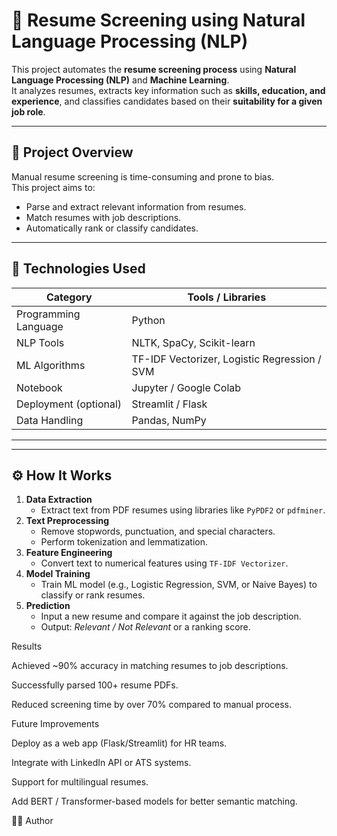 # 🤖 Resume Screening using Natural Language Processing (NLP)

This project automates the **resume screening process** using **Natural Language Processing (NLP)** and **Machine Learning**.  
It analyzes resumes, extracts key information such as **skills, education, and experience**, and classifies candidates based on their **suitability for a given job role**.

---

## 🚀 Project Overview

Manual resume screening is time-consuming and prone to bias.  
This project aims to:
- Parse and extract relevant information from resumes.
- Match resumes with job descriptions.
- Automatically rank or classify candidates.

---

## 🧠 Technologies Used

| Category | Tools / Libraries |
|-----------|------------------|
| Programming Language | Python |
| NLP Tools | NLTK, SpaCy, Scikit-learn |
| ML Algorithms | TF-IDF Vectorizer, Logistic Regression / SVM |
| Notebook | Jupyter / Google Colab |
| Deployment (optional) | Streamlit / Flask |
| Data Handling | Pandas, NumPy |

---


---

## ⚙️ How It Works

1. **Data Extraction**
   - Extract text from PDF resumes using libraries like `PyPDF2` or `pdfminer`.
2. **Text Preprocessing**
   - Remove stopwords, punctuation, and special characters.
   - Perform tokenization and lemmatization.
3. **Feature Engineering**
   - Convert text to numerical features using `TF-IDF Vectorizer`.
4. **Model Training**
   - Train ML model (e.g., Logistic Regression, SVM, or Naive Bayes) to classify or rank resumes.
5. **Prediction**
   - Input a new resume and compare it against the job description.
   - Output: *Relevant / Not Relevant* or a ranking score.

Results

Achieved ~90% accuracy in matching resumes to job descriptions.

Successfully parsed 100+ resume PDFs.

Reduced screening time by over 70% compared to manual process.

Future Improvements

Deploy as a web app (Flask/Streamlit) for HR teams.

Integrate with LinkedIn API or ATS systems.

Support for multilingual resumes.

Add BERT / Transformer-based models for better semantic matching.


👩‍💻 Author


